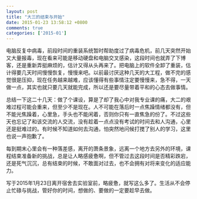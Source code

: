 ```yaml
---
layout: post
title: "大三的结束与开始"
date: 2015-01-23 13:58:12 +0800
comments: true
categories:	['2015-01']
---
```

电脑反复中病毒，前段时间的重装系统暂时帮助度过了病毒危机，前几天突然开始又大量报毒，现在看来可能是移动硬盘和电脑交叉感染，这段时间也就弄了下博客，还是重新弄挺麻烦的，估计又得从头再来了。把电脑上的软件全卸了重装，估计得要几天时间慢慢恢复，慢慢来吧。<!--more-->以前最讨厌这种几天的大工程，做不完的感觉很是压抑，现在任务越来越难，应该懂得有些事情注定要慢慢来，急不得，一天做一点，其实也就只要几天就能完成，所以还是要尽量带着平和的心态去做事情。

总结一下这二十几天：做了个课设，算是了却了我心中对我专业课的痛，大二的艰难过程可能会重来，但至少不是现在。人不可能在落后时一点焦躁情绪都没有，但不能光焦躁着，心里急，手头也不能闲着，否则你只有一直焦急的份了。不过这些天也忘记了和该交流的人交流，没有趁着一点点没有考试的时间去和人沟通，心里还是挺难过的。有时候不知道如何去沟通，怕突然地问候打搅了别人的学习，这里也说一声抱歉了。

每到期末心里会有一种落差感，离开的萧条景象，远离一个地方去另外的环境，课程结束准备新的挑战，总是让人略感疲惫啊，但不管过去这段时间是否精彩跌宕，还是死气沉沉，总有结束的时候，不敢面对过去，也不会拥有对将来变化的适应能力。

写于2015年1月23日离开宿舍去实验室前，略疲惫，就写这么多了。生活从不会停止忙碌与挑战，管好你的时间，想做的、要做的一定要趁早去做。
